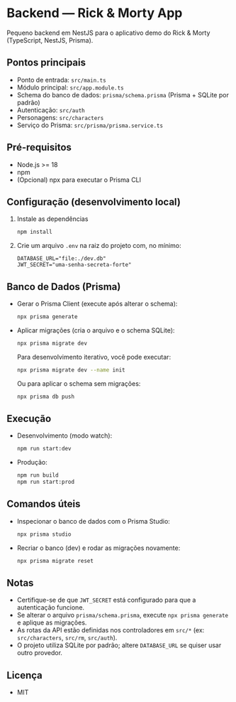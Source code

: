   # Backend — Rick & Morty App

Pequeno backend em NestJS para o aplicativo demo do Rick & Morty (TypeScript, NestJS, Prisma).

## Pontos principais
- Ponto de entrada: `src/main.ts`
- Módulo principal: `src/app.module.ts`
- Schema do banco de dados: `prisma/schema.prisma` (Prisma + SQLite por padrão)
- Autenticação: `src/auth`
- Personagens: `src/characters`
- Serviço do Prisma: `src/prisma/prisma.service.ts`

## Pré-requisitos
- Node.js >= 18
- npm
- (Opcional) npx para executar o Prisma CLI

## Configuração (desenvolvimento local)
1. Instale as dependências
   ```bash
   npm install
   ```

2. Crie um arquivo `.env` na raiz do projeto com, no mínimo:
   ```env
   DATABASE_URL="file:./dev.db"
   JWT_SECRET="uma-senha-secreta-forte"
   ```

## Banco de Dados (Prisma)
- Gerar o Prisma Client (execute após alterar o schema):
  ```bash
  npx prisma generate
  ```
- Aplicar migrações (cria o arquivo e o schema SQLite):
  ```bash
  npx prisma migrate dev
  ```
  Para desenvolvimento iterativo, você pode executar:
  ```bash
  npx prisma migrate dev --name init
  ```
  Ou para aplicar o schema sem migrações:
  ```bash
  npx prisma db push
  ```

## Execução
- Desenvolvimento (modo watch):
  ```bash
  npm run start:dev
  ```
- Produção:
  ```bash
  npm run build
  npm run start:prod
  ```

## Comandos úteis
- Inspecionar o banco de dados com o Prisma Studio:
  ```bash
  npx prisma studio
  ```
- Recriar o banco (dev) e rodar as migrações novamente:
  ```bash
  npx prisma migrate reset
  ```

## Notas
- Certifique-se de que `JWT_SECRET` está configurado para que a autenticação funcione.
- Se alterar o arquivo `prisma/schema.prisma`, execute `npx prisma generate` e aplique as migrações.
- As rotas da API estão definidas nos controladores em `src/*` (ex: `src/characters`, `src/rm`, `src/auth`).
- O projeto utiliza SQLite por padrão; altere `DATABASE_URL` se quiser usar outro provedor.

## Licença
- MIT
